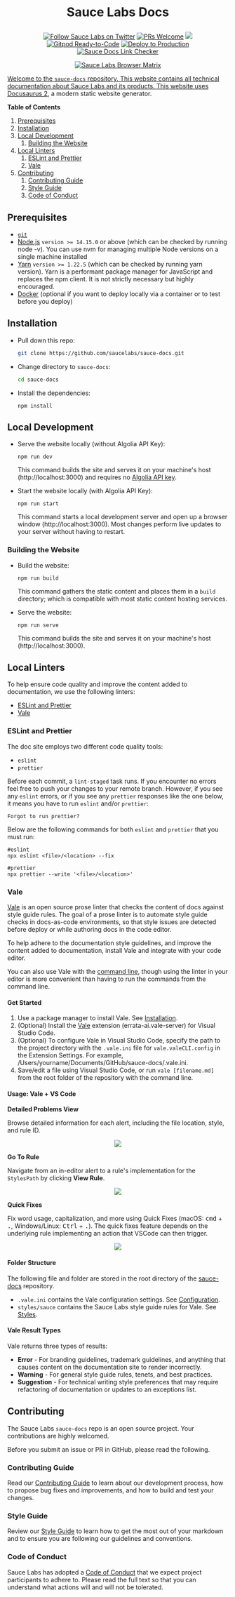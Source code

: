 <h1 align="center">
  <p align="center">Sauce Labs Docs</p>
</h1>

<p align="center">
  <a href="https://twitter.com/saucelabs"><img src="https://img.shields.io/twitter/follow/saucelabs.svg?style=social" alt="Follow Sauce Labs on Twitter"/></a>
  <a href="https://docs.saucelabs.com/contributing/"><img src="https://img.shields.io/badge/PRs-welcome-brightgreen.svg" alt="PRs Welcome"></a>
  <a href="https://github.com/saucelabs/sauce-docs/blob/main/LICENSE"><img src="https://img.shields.io/badge/license-MIT-green.svg?style=flat"></a>
  <a href="https://gitpod.io/#https://github.com/saucelabs/sauce-docs"><img src="https://img.shields.io/badge/Gitpod-Ready--to--Code-blue?logo=gitpod" alt="Gitpod Ready-to-Code"/></a>
  <a href="https://github.com/saucelabs/sauce-docs/actions/workflows/deploy-to-production.yml"><img src="https://github.com/saucelabs/sauce-docs/actions/workflows/deploy-to-production.yml/badge.svg" alt= "Deploy to Production"/></a>
  <a href="https://github.com/saucelabs/sauce-docs/actions/workflows/link-checker.yml"><img src="https://github.com/saucelabs/sauce-docs/actions/workflows/link-checker.yml/badge.svg" alt= "Sauce Docs Link Checker"/>
</p>

<p align="center">
    <img src="https://app.saucelabs.com/browser-matrix/saucy-docs.svg?auth=495eb49379a16a1e211eb5d27444fa76" alt= "Sauce Labs Browser Matrix"/>
</p>

Welcome to the `sauce-docs` repository. This website contains all technical documentation about Sauce Labs and its products. This website uses [Docusaurus 2](https://v2.docusaurus.io/), a modern static website generator.

**Table of Contents**

1. [Prerequisites](#prerequisites)
2. [Installation](#installation)
3. [Local Development](#local-development)
    1. [Building the Website](#building-the-website)
4. [Local Linters](#local-linters)
    1. [ESLint and Prettier](#eslint-and-prettier)
    2. [Vale](#vale)
5. [Contributing](#contributing)
    1. [Contributing Guide](#contributing-guide)
    2. [Style Guide](#style-guide)
    3. [Code of Conduct](#code-of-conduct)

## Prerequisites

-   [`git`](https://git-scm.com/downloads)
-   [Node.js](https://nodejs.org/en/download/) `version >= 14.15.0` or above (which can be checked by running node -v). You can use nvm for managing multiple Node versions on a single machine installed
-   [Yarn](https://yarnpkg.com/en/) `version >= 1.22.5` (which can be checked by running yarn version). Yarn is a performant package manager for JavaScript and replaces the npm client. It is not strictly necessary but highly encouraged.
-   [Docker](https://docs.docker.com/get-docker/) (optional if you want to deploy locally via a container or to test before you deploy)

## Installation

-   Pull down this repo:

    ```bash
    git clone https://github.com/saucelabs/sauce-docs.git
    ```

-   Change directory to `sauce-docs`:

    ```bash
    cd sauce-docs
    ```

-   Install the dependencies:

    ```
    npm install
    ```

## Local Development

-   Serve the website locally (without Algolia API Key):

    ```
    npm run dev
    ```

    This command builds the site and serves it on your machine's host (http://localhost:3000) and requires no [Algolia API key](https://docusaurus.io/docs/search#connecting-algolia).

-   Start the website locally (with Algolia API Key):

    ```
    npm run start
    ```

    This command starts a local development server and open up a browser window (http://localhost:3000). Most changes perform live updates to your server without having to restart.

### Building the Website

-   Build the website:

    ```
    npm run build
    ```

    This command gathers the static content and places them in a `build` directory; which is compatible with most static content hosting services.

-   Serve the website:

    ```
    npm run serve
    ```

    This command builds the site and serves it on your machine's host (http://localhost:3000).

## Local Linters

To help ensure code quality and improve the content added to documentation, we use the following linters:

-   [ESLint and Prettier](#eslint-and-prettier)
-   [Vale](#vale)

### ESLint and Prettier

The doc site employs two different code quality tools:

-   `eslint`
-   `prettier`

Before each commit, a `lint-staged` task runs. If you encounter no errors feel free to push your changes to your remote branch. However, if you see any `eslint` errors, or if you see any `prettier` responses like the one below, it means you have to run `eslint` and/or `prettier`:

```
Forgot to run prettier?
```

Below are the following commands for both `eslint` and `prettier` that you must run:

```
#eslint
npx eslint <file>/<location> --fix

#prettier
npx prettier --write '<file>/<location>'
```

### Vale

[Vale](https://github.com/errata-ai/vale) is an open source prose linter that checks the content of docs against style guide rules. The goal of a prose linter is to automate style guide checks in docs-as-code environments, so that style issues are detected before deploy or while authoring docs in the code editor.

To help adhere to the documentation style guidelines, and improve the content added to documentation, install Vale and integrate with your code editor.

You can also use Vale with the [command line](https://vale.sh/docs/vale-cli/structure/#quick-start), though using the linter in your editor is more convenient than having to run the commands from the command line.

#### Get Started

1. Use a package manager to install Vale. See [Installation](https://vale.sh/docs/vale-cli/installation/).
1. (Optional) Install the [Vale](https://marketplace.visualstudio.com/items?itemName=errata-ai.vale-server) extension (errata-ai.vale-server) for Visual Studio Code.
1. (Optional) To configure Vale in Visual Studio Code, specify the path to the project directory with the `.vale.ini` file for `vale.valeCLI.config` in the Extension Settings. For example, <span>/Users/yourname/Documents/GitHub/sauce-docs/.vale.ini</span>.
1. Save/edit a file using Visual Studio Code, or run `vale [filename.md]` from the root folder of the repository with the command line.

#### Usage: Vale + VS Code

**Detailed Problems View**

Browse detailed information for each alert, including the file location, style, and rule ID.

<p align="center">
  <img src="/styles/images/DetailedProblemsView.png" />
</p>

**Go To Rule**

Navigate from an in-editor alert to a rule's implementation for the `StylesPath` by clicking **View Rule**.

<p align="center">
  <img src="/styles/images/GoToRule.png" />
</p>

**Quick Fixes**

Fix word usage, capitalization, and more using Quick Fixes (macOS: <kbd>cmd</kbd> + <kbd>.</kbd>, Windows/Linux: <kbd>Ctrl</kbd> + <kbd>.</kbd>). The quick fixes feature depends on the underlying rule implementing an action that VSCode can then trigger.

<p align="center">
  <img src="/styles/images/QuickFixes.png" />
</p>

#### Folder Structure

The following file and folder are stored in the root directory of the [sauce-docs](https://github.com/saucelabs/sauce-docs) repository.

-   `.vale.ini` contains the Vale configuration settings. See [Configuration](https://vale.sh/docs/topics/config/).
-   `styles/sauce` contains the Sauce Labs style guide rules for Vale. See [Styles](https://vale.sh/docs/topics/styles/).

#### Vale Result Types

Vale returns three types of results:

-   **Error** - For branding guidelines, trademark guidelines, and anything that causes content on the documentation site to render incorrectly.
-   **Warning** - For general style guide rules, tenets, and best practices.
-   **Suggestion** - For technical writing style preferences that may require refactoring of documentation or updates to an exceptions list.

## Contributing

The Sauce Labs `sauce-docs` repo is an open source project. Your contributions are highly welcomed.

Before you submit an issue or PR in GitHub, please read the following.

### Contributing Guide

Read our [Contributing Guide](https://docs.saucelabs.com/contributing/) to learn about our development process, how to propose bug fixes and improvements, and how to build and test your changes.

### Style Guide

Review our [Style Guide](https://docs.saucelabs.com/contributing/style-guide/) to learn how to get the most out of your markdown and to ensure you are following our guidelines and conventions.

### Code of Conduct

Sauce Labs has adopted a [Code of Conduct](https://docs.saucelabs.com/contributing/code-of-conduct/) that we expect project participants to adhere to. Please read the full text so that you can understand what actions will and will not be tolerated.

